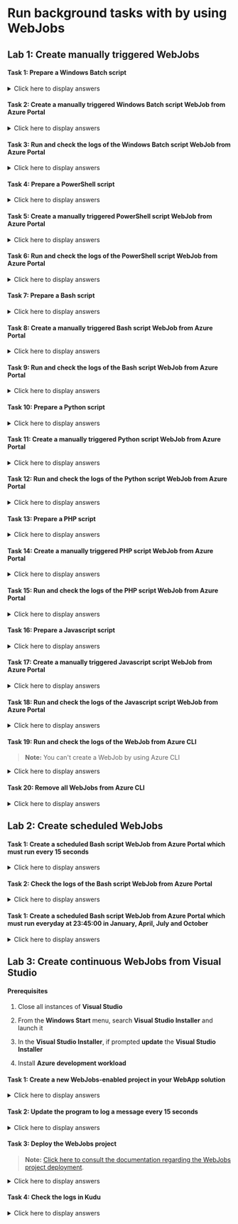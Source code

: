 # Run background tasks with by using WebJobs

## Lab 1: Create manually triggered WebJobs

#### Task 1: Prepare a Windows Batch script

<details>
<summary>Click here to display answers</summary>

1. Create a file named *HelloWorld.bat*

1. Edit the script and add the following commands:

    @set hh=%TIME:~0,2%<br />
    <br />
    @if %hh%==0 set hh=00<br />
    @if %hh%==1 set hh=01<br />
    @if %hh%==2 set hh=02<br />
    @if %hh%==3 set hh=03<br />
    @if %hh%==4 set hh=04<br />
    @if %hh%==5 set hh=05<br />
    @if %hh%==6 set hh=06<br />
    @if %hh%==7 set hh=07<br />
    @if %hh%==8 set hh=08<br />
    @if %hh%==9 set hh=09<br />
    <br />
    @echo Hello World from Windows Batch ! Today is %DATE% and it's %hh%:%TIME:~3,2%:%TIME:~6,2%.

    > **Note:** If you want to test locally, add a @pause in the end, but remove this instruction before uploading to Azure

1. Compress the file in zip archive named *WindowsBatch.zip*

</details>

#### Task 2: Create a manually triggered Windows Batch script WebJob from Azure Portal

<details>
<summary>Click here to display answers</summary>

1. In the **Azure Portal**, go to the **App Service** page of your **Web App**

1. Under **SETTINGS**, select **WebJobs**

1. In the **WebJobs** pane, click **Add**

1. In the **Add WebJob** pane, under **Name** type *manualWindowsBatch*

1. Under **File Upload**, select the zip created in the previous task

1. Under **Type**, select **Triggered**

1. Under **Triggers**, select **Manual**

1. Click **OK**

</details>

#### Task 3: Run and check the logs of the Windows Batch script WebJob from Azure Portal

<details>
<summary>Click here to display answers</summary>

1. In the **WebJobs** pane, right-click the WebJob created in the previous task and select **Run**

1. Right-click the WebJob created in the previous task and select **Logs**

1. Under **TIMING**, select the first link

1. Check that the *Hello World !* message is displayed.

1. Close the **WebJob Run details** page

</details>

#### Task 4: Prepare a PowerShell script

<details>
<summary>Click here to display answers</summary>

1. Create a file named *HelloWorld.ps1*

1. Edit the script and add the following commands:

    $WarningPreference = "SilentlyContinue"<br />
    <br />
    $date = Get-Date -Format yyyy'-'MM'-'dd<br />
    $time = Get-Date -Format HH':'mm':'ss<br />
    $message = "Hello world from PowerShell ! Today is " + $date + " and it's " + $time + " !"<br />
    echo $message

    > **Note:** If you want to test locally, add the following lines in the end, but remove these instructions before uploading to Azure<br />Write-Host -NoNewLine 'Press any key to continue...';<br />$null = $Host.UI.RawUI.ReadKey('NoEcho,IncludeKeyDown');

1. Compress the file in zip archive named *PowerShell.zip*

</details>

#### Task 5: Create a manually triggered PowerShell script WebJob from Azure Portal

<details>
<summary>Click here to display answers</summary>

1. In the **Azure Portal**, go to the **App Service** page of your **Web App**

1. Under **SETTINGS**, select **WebJobs**

1. In the **WebJobs** pane, click **Add**

1. In the **Add WebJob** pane, under **Name** type *manualPowerShell*

1. Under **File Upload**, select the zip created in the previous task

1. Under **Type**, select **Triggered**

1. Under **Triggers**, select **Manual**

1. Click **OK**

</details>

#### Task 6: Run and check the logs of the PowerShell script WebJob from Azure Portal

<details>
<summary>Click here to display answers</summary>

1. In the **WebJobs** pane, right-click the WebJob created in the previous task and select **Run**

1. Right-click the WebJob created in the previous task and select **Logs**

    > **Note:** WebJob logs are displayed in **Kudu**

1. Under **TIMING**, select the first link

1. Check that the *Hello World !* message is displayed.

1. Close the **WebJob Run details** page

</details>

#### Task 7: Prepare a Bash script

<details>
<summary>Click here to display answers</summary>

1. Create a file named *HelloWorld<span>.</span>sh*

1. Edit the script and add the following commands:

    #!/bin/bash

    currentdate=\`date +"%Y-%m-%d"\`<br />
    currenttime=\`date +"%T"\`<br />
    echo "Hello World from Bash ! Today is ${currentdate} and it's ${currenttime} !";

    > **Note:** If you want to test locally, add the followinf line in the end, but remove this instruction before uploading to Azure<br />read -n1 -r -p "Press any key to continue..." key

1. Compress the file in zip archive named *Bash.zip*

</details>

#### Task 8: Create a manually triggered Bash script WebJob from Azure Portal

<details>
<summary>Click here to display answers</summary>

1. In the **Azure Portal**, go to the **App Service** page of your **Web App**

1. Under **SETTINGS**, select **WebJobs**

1. In the **WebJobs** pane, click **Add**

1. In the **Add WebJob** pane, under **Name** type *manualBash*

1. Under **File Upload**, select the zip created in the previous task

1. Under **Type**, select **Triggered**

1. Under **Triggers**, select **Manual**

1. Click **OK**

</details>

#### Task 9: Run and check the logs of the Bash script WebJob from Azure Portal

<details>
<summary>Click here to display answers</summary>

1. In the **WebJobs** pane, right-click the WebJob created in the previous task and select **Run**

1. Right-click the WebJob created in the previous task and select **Logs**

1. Under **TIMING**, select the first link

1. Check that the *Hello World !* message is displayed.

1. Close the **WebJob Run details** page

</details>

#### Task 10: Prepare a Python script

<details>
<summary>Click here to display answers</summary>

1. Create a file named *HelloWorld<span>.</span>py*

1. Edit the script and add the following commands:

    \#!/usr/bin/env python<br />
    import datetime<br />
    <br />
    now = datetime.datetime.now()<br />
    print("Hello World from Python ! Today is " + now.strftime("%Y-%m-%d") + " and it's " + now.strftime("%H:%M:%S") + " !")

1. Compress the file in zip archive named *Python.zip*

</details>

#### Task 11: Create a manually triggered Python script WebJob from Azure Portal

<details>
<summary>Click here to display answers</summary>

1. In the **Azure Portal**, go to the **App Service** page of your **Web App**

1. Under **SETTINGS**, select **WebJobs**

1. In the **WebJobs** pane, click **Add**

1. In the **Add WebJob** pane, under **Name** type *manualPython*

1. Under **File Upload**, select the zip created in the previous task

1. Under **Type**, select **Triggered**

1. Under **Triggers**, select **Manual**

1. Click **OK**

</details>

#### Task 12: Run and check the logs of the Python script WebJob from Azure Portal

<details>
<summary>Click here to display answers</summary>

1. In the **WebJobs** pane, right-click the WebJob created in the previous task and select **Run**

1. Right-click the WebJob created in the previous task and select **Logs**

1. Under **TIMING**, select the first link

1. Check that the *Hello World !* message is displayed.

1. Close the **WebJob Run details** page

</details>

#### Task 13: Prepare a PHP script

<details>
<summary>Click here to display answers</summary>

1. Create a file named *HelloWorld.php*

1. Edit the script and add the following commands:

    \<?php<br />
        print("Hello World from PHP ! Today is " . date("Y-m-d") . " and it's " . date("H:i:s") . " ! ");<br />
    ?>

1. Compress the file in zip archive named *PHP.zip*

</details>

#### Task 14: Create a manually triggered PHP script WebJob from Azure Portal

<details>
<summary>Click here to display answers</summary>

1. In the **Azure Portal**, go to the **App Service** page of your **Web App**

1. Under **SETTINGS**, select **WebJobs**

1. In the **WebJobs** pane, click **Add**

1. In the **Add WebJob** pane, under **Name** type *manualPHP*

1. Under **File Upload**, select the zip created in the previous task

1. Under **Type**, select **Triggered**

1. Under **Triggers**, select **Manual**

1. Click **OK**

</details>

#### Task 15: Run and check the logs of the PHP script WebJob from Azure Portal

<details>
<summary>Click here to display answers</summary>

1. In the **WebJobs** pane, right-click the WebJob created in the previous task and select **Run**

1. Right-click the WebJob created in the previous task and select **Logs**

1. Under **TIMING**, select the first link

1. Check that the *Hello World !* message is displayed.

1. Close the **WebJob Run details** page

</details>

#### Task 16: Prepare a Javascript script

<details>
<summary>Click here to display answers</summary>

1. Create a file named *HelloWorld.js*

1. Edit the script and add the following commands:

    console.log("Hello World from Node.js");

1. Compress the file in zip archive named *Javascript.zip*

</details>

#### Task 17: Create a manually triggered Javascript script WebJob from Azure Portal

<details>
<summary>Click here to display answers</summary>

1. In the **Azure Portal**, go to the **App Service** page of your **Web App**

1. Under **SETTINGS**, select **WebJobs**

1. In the **WebJobs** pane, click **Add**

1. In the **Add WebJob** pane, under **Name** type *manualJavascript*

1. Under **File Upload**, select the zip created in the previous task

1. Under **Type**, select **Triggered**

1. Under **Triggers**, select **Manual**

1. Click **OK**

</details>

#### Task 18: Run and check the logs of the Javascript script WebJob from Azure Portal

<details>
<summary>Click here to display answers</summary>

1. In the **WebJobs** pane, right-click the WebJob created in the previous task and select **Run**

1. Right-click the WebJob created in the previous task and select **Logs**

1. Under **TIMING**, select the first link

1. Check that the *Hello World !* message is displayed.

1. Close the **WebJob Run details** page

</details>

#### Task 19: Run and check the logs of the WebJob from Azure CLI

> **Note:** You can't create a WebJob by using Azure CLI

<details>
<summary>Click here to display answers</summary>

1. In **Azure Portal**, open **Cloud Shell** (switch to **Bash** if needed)

1. In the shell, replace *XXXXX* and type the following command:

    az webapp webjob triggered list --name az203webApp-XXXXX --resource-group az203-rg

    > **Note:** [Click here to consult the **az webapp webjob triggered list** command documentation](https://docs.microsoft.com/en-us/cli/azure/webapp/webjob/triggered?view=azure-cli-latest#az-webapp-webjob-triggered-list)

1. In the shell, replace *XXXXX* and type the following command:

    az webapp webjob triggered run --webjob-name manualBash --name az203webApp-XXXXX --resource-group az203-rg

    > **Note:** [Click here to consult the **az webapp webjob triggered run** command documentation](https://docs.microsoft.com/en-us/cli/azure/webapp/webjob/triggered?view=azure-cli-latest#az-webapp-webjob-triggered-run)

1. In the shell, replace *XXXXX* and type the following command:

    az webapp webjob triggered log --webjob-name manualBash --name az203webApp-XXXXX --resource-group az203-rg

    > **Note:** [Click here to consult the **az webapp webjob triggered log** command documentation](https://docs.microsoft.com/en-us/cli/azure/webapp/webjob/triggered?view=azure-cli-latest#az-webapp-webjob-triggered-log)

    > **Note:** Logs are not displayed. Only the history of runs is displayed.

</details>

#### Task 20: Remove all WebJobs from Azure CLI

<details>
<summary>Click here to display answers</summary>

1. In **Azure Portal**, open **Cloud Shell**

1. In the shell, replace *XXXXX* and type the following commands:

    az webapp webjob triggered remove --webjob-name manualWindowsBatch --name az203webApp-XXXXX --resource-group az203-rg

    az webapp webjob triggered remove --webjob-name manualPowerShell --name az203webApp-XXXXX --resource-group az203-rg

    az webapp webjob triggered remove --webjob-name manualBash --name az203webApp-XXXXX --resource-group az203-rg

    az webapp webjob triggered remove --webjob-name manualPython --name az203webApp-XXXXX --resource-group az203-rg

    az webapp webjob triggered remove --webjob-name manualPHP --name az203webApp-XXXXX --resource-group az203-rg

    az webapp webjob triggered remove --webjob-name manualJavascript --name az203webApp-XXXXX --resource-group az203-rg

    > **Note:** [Click here to consult the **az webapp webjob triggered remove** command documentation](https://docs.microsoft.com/en-us/cli/azure/webapp/webjob/triggered?view=azure-cli-latest#az-webapp-webjob-triggered-remove)

1. In the shell, replace *XXXXX* and type the following command:

    az webapp webjob triggered list --name az203webApp-XXXXX --resource-group az203-rg

    > **Note:** [Click here to consult the **az webapp webjob triggered list** command documentation](https://docs.microsoft.com/en-us/cli/azure/webapp/webjob/triggered?view=azure-cli-latest#az-webapp-webjob-triggered-list)

</details>

## Lab 2: Create scheduled WebJobs

#### Task 1: Create a scheduled Bash script WebJob from Azure Portal which must run every 15 seconds

<details>
<summary>Click here to display answers</summary>

1. In the **Azure Portal**, go to the **App Service** page of your **Web App**

1. Under **SETTINGS**, select **WebJobs**

1. In the **WebJobs** pane, click **Add**

1. In the **Add WebJob** pane, under **Name** type *manualBash*

1. Under **File Upload**, select the zip *Bash.zip* created in the previous lab

1. Under **Type**, select **Triggered**

1. Under **Triggers**, select **Scheduled**

1. Under **CRON Expression**, type *0/15 0 \* \* \* \**

    > **Note:** [Click here to see information regarding CRON expressions](https://docs.microsoft.com/en-us/azure/azure-functions/functions-bindings-timer#cron-expressions)

    > **Note:** You can test CRON expression in the website [crontab guru](https://crontab.guru/). <br />**Warning!** Seconds are not handled on this tool. You must skip the first parameter to test expressions.

1. Click **OK**

</details>

#### Task 2: Check the logs of the Bash script WebJob from Azure Portal

<details>
<summary>Click here to display answers</summary>

1. In the **WebJobs** pane, right-click the WebJob created in the previous task and select **Run**

1. Right-click the WebJob created in the previous task and select **Logs**

1. Under **TIMING**, select the first link

1. Check that the *Hello World !* message is displayed every 15 seconds.

1. Close the **WebJob Run details** page

</details>

#### Task 1: Create a scheduled Bash script WebJob from Azure Portal which must run everyday at 23:45:00 in January, April, July and October

<details>
<summary>Click here to display answers</summary>

1. In the **Azure Portal**, go to the **App Service** page of your **Web App**

1. Under **SETTINGS**, select **WebJobs**

1. In the **WebJobs** pane, click **Add**

1. In the **Add WebJob** pane, under **Name** type *quarterlyBash*

1. Under **File Upload**, select the zip *Bash.zip* created in the previous lab

1. Under **Type**, select **Triggered**

1. Under **Triggers**, select **Scheduled**

1. Under **CRON Expression**, type *0 45 23 \*/1 1,4,7,10 \**

    > **Note:** [Click here to see information regarding CRON expressions](https://docs.microsoft.com/en-us/azure/azure-functions/functions-bindings-timer#cron-expressions)

    > **Note:** You can test CRON expression in the website [crontab guru](https://crontab.guru/). <br />**Warning!** Seconds are not handled on this tool. You must skip the first parameter to test expressions.

1. Click **OK**

</details>

## Lab 3: Create continuous WebJobs from Visual Studio

#### Prerequisites

1. Close all instances of **Visual Studio**

1. From the **Windows Start** menu, search **Visual Studio Installer** and launch it

1. In the **Visual Studio Installer**, if prompted **update** the **Visual Studio Installer**

1. Install **Azure development workload**

#### Task 1: Create a new WebJobs-enabled project in your WebApp solution

<details>
<summary>Click here to display answers</summary>

> **Note:** [Click here to consult the documentation regarding the WebJobs-enabled project creation](https://docs.microsoft.com/en-us/azure/app-service/webjobs-dotnet-deploy-vs#createnolink).

1. In **Visual Studio**, open the solution containing the **WebApp** created in the previous module

1. Right-click the web project in **Solution Explorer**, and then click **Add** > **New Project...**

1. Under **Cloud**, select **Azure WebJob (.NET Framework)**

1. Under **Name**, type *ContinuousWebJob*

1. Under **Framework**, select the latest version the **.NET Framework**

1. Click **OK**

</details>

#### Task 2: Update the program to log a message every 15 seconds

<details>
<summary>Click here to display answers</summary>

1. In **Program.cs**, replace the content of the class by:

    private static int FIFTEEN_SECONDS = 15000;<br />
    <br />
    static void Main()<br />
    {<br />
        while(true)<br />
        {<br />
            Functions.WriteLog(Console.Out);<br />
            Thread.Sleep(FIFTEEN_SECONDS);<br />
        }<br />
    }<br />

1. In **Functions.cs**, replace the content of the class by:

    public static void WriteLog(TextWriter log)<br />
    {<br />
        var now = DateTime.UtcNow;<br />
        string message = $"Hello World ! Today is {now.ToLongDateString()} and it's {now.ToLongTimeString()} !";<br />
        log.WriteLine(message);<br />
    }

1. Build the project

</details>

#### Task 3: Deploy the WebJobs project

> **Note:** [Click here to consult the documentation regarding the WebJobs project deployment](https://docs.microsoft.com/en-us/azure/app-service/webjobs-dotnet-deploy-vs#deploy).

<details>
<summary>Click here to display answers</summary>

1. Right-click the web jobs project in **Solution Explorer**, and then click **Publish as Azure WebJob...**

1. In the **Add Azure WebJob** dialog, under **Project name:** type *ContinuousWebJob*

1. In the **Add Azure WebJob** dialog, under **WebJob name:** type *ContinuousWebJob*

1. In the **Add Azure WebJob** dialog, under **WebJob run mode:** type *Run Continuously*

1. Click **OK**

1. In the **Publish** wizard, select **Import**

1. Browse and select the *.PublishSettings* you downloaded in the previous module

1. Click **OK**

1. In the **Publish** wizard, click **Publish**

</details>

#### Task 4: Check the logs in Kudu

<details>
<summary>Click here to display answers</summary>

1. Navigate to the Web App

1. Add *.scm* before *.azurewebsites.net*

1. In **Kudu**, click **Tools**, then select **WebJobs dashboard**

1. Select *ContinuousWebJob*

1. Check that the logs are written every 15 seconds

</details>
